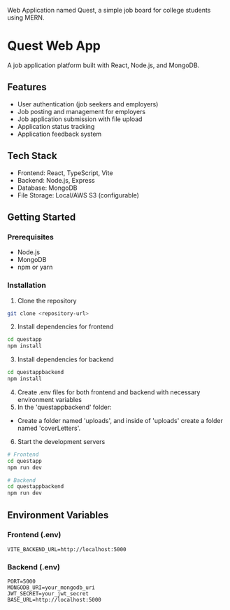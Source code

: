 Web Application named Quest, a simple job board for college students using MERN.

# Quest Web App

A job application platform built with React, Node.js, and MongoDB.

## Features

- User authentication (job seekers and employers)
- Job posting and management for employers
- Job application submission with file upload
- Application status tracking
- Application feedback system

## Tech Stack

- Frontend: React, TypeScript, Vite
- Backend: Node.js, Express
- Database: MongoDB
- File Storage: Local/AWS S3 (configurable)

## Getting Started

### Prerequisites

- Node.js
- MongoDB
- npm or yarn

### Installation

1. Clone the repository

```bash
git clone <repository-url>
```

2. Install dependencies for frontend

```bash
cd questapp
npm install
```

3. Install dependencies for backend

```bash
cd questappbackend
npm install
```

4. Create .env files for both frontend and backend with necessary environment variables
5. In the 'questappbackend' folder:
  - Create a folder named 'uploads', and inside of 'uploads' create a folder named 'coverLetters'.

6. Start the development servers

```bash
# Frontend
cd questapp
npm run dev

# Backend
cd questappbackend
npm run dev
```

## Environment Variables

### Frontend (.env)

```plaintext
VITE_BACKEND_URL=http://localhost:5000
```

### Backend (.env)

```plaintext
PORT=5000
MONGODB_URI=your_mongodb_uri
JWT_SECRET=your_jwt_secret
BASE_URL=http://localhost:5000
```
